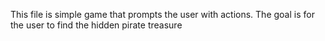 This file is simple game that prompts the user with actions. The goal is for the user to find the hidden pirate treasure
